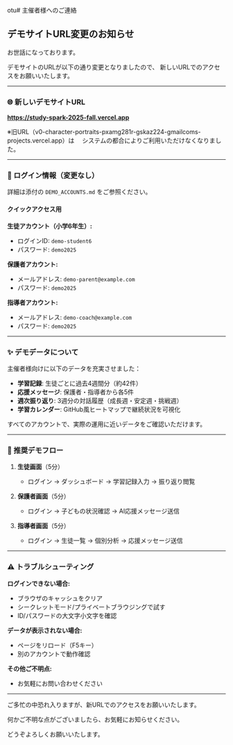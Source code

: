 otu# 主催者様へのご連絡

## デモサイトURL変更のお知らせ

お世話になっております。

デモサイトのURLが以下の通り変更となりましたので、
新しいURLでのアクセスをお願いいたします。

---

### 🌐 新しいデモサイトURL

**https://study-spark-2025-fall.vercel.app**

※旧URL（v0-character-portraits-pxamg281r-gskaz224-gmailcoms-projects.vercel.app）は
　システムの都合によりご利用いただけなくなりました。

---

### 🔑 ログイン情報（変更なし）

詳細は添付の `DEMO_ACCOUNTS.md` をご参照ください。

#### クイックアクセス用

**生徒アカウント（小学6年生）:**
- ログインID: `demo-student6`
- パスワード: `demo2025`

**保護者アカウント:**
- メールアドレス: `demo-parent@example.com`
- パスワード: `demo2025`

**指導者アカウント:**
- メールアドレス: `demo-coach@example.com`
- パスワード: `demo2025`

---

### ✨ デモデータについて

主催者様向けに以下のデータを充実させました：

- **学習記録**: 生徒ごとに過去4週間分（約42件）
- **応援メッセージ**: 保護者・指導者から各5件
- **週次振り返り**: 3週分の対話履歴（成長週・安定週・挑戦週）
- **学習カレンダー**: GitHub風ヒートマップで継続状況を可視化

すべてのアカウントで、実際の運用に近いデータをご確認いただけます。

---

### 📱 推奨デモフロー

1. **生徒画面**（5分）
   - ログイン → ダッシュボード → 学習記録入力 → 振り返り閲覧

2. **保護者画面**（5分）
   - ログイン → 子どもの状況確認 → AI応援メッセージ送信

3. **指導者画面**（5分）
   - ログイン → 生徒一覧 → 個別分析 → 応援メッセージ送信

---

### ⚠️ トラブルシューティング

**ログインできない場合:**
- ブラウザのキャッシュをクリア
- シークレットモード/プライベートブラウジングで試す
- ID/パスワードの大文字小文字を確認

**データが表示されない場合:**
- ページをリロード（F5キー）
- 別のアカウントで動作確認

**その他ご不明点:**
- お気軽にお問い合わせください

---

ご多忙の中恐れ入りますが、新URLでのアクセスをお願いいたします。

何かご不明な点がございましたら、お気軽にお知らせください。

どうぞよろしくお願いいたします。
